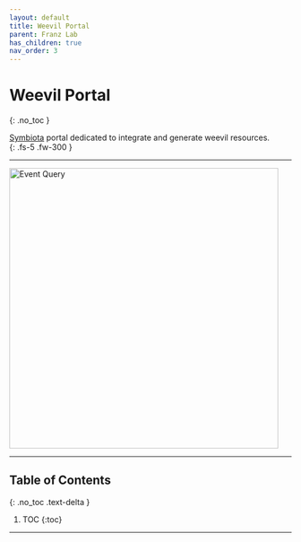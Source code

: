 ```yaml
---
layout: default
title: Weevil Portal
parent: Franz Lab
has_children: true
nav_order: 3
---
```



# Weevil Portal
{: .no_toc }

[Symbiota](https://symbiota.org) portal dedicated to integrate and generate weevil resources.  
{: .fs-5 .fw-300 }

---

[<img src="https://github.com/user-attachments/assets/d4c552df-16b5-47ff-8fbb-62993662defc" alt="Event Query"  width="480" height="500">](https://weevil.symbiota.org)


----
## Table of Contents
{: .no_toc .text-delta }

1. TOC
{:toc}

----

